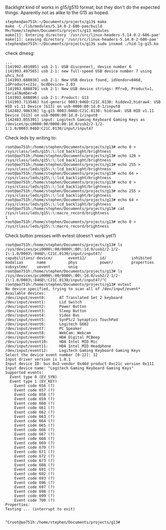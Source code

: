 Backlight kind of works in g15/g510 format, but they don't do the expected things. Aparently not as alike to the G15 as hoped.

<pre><code>stephen@ao751h:~/Documents/projects/g13$ make
make -C /lib/modules/5.14.0-2-686-pae/build M=/home/stephen/Documents/projects/g13 modules
make[1]: Entering directory '/usr/src/linux-headers-5.14.0-2-686-pae'
make[1]: Leaving directory '/usr/src/linux-headers-5.14.0-2-686-pae'
stephen@ao751h:~/Documents/projects/g13$ sudo insmod ./hid-lg-g15.ko
</code></pre>
check dmesg:
<pre><code>...
[141992.481805] usb 2-1: USB disconnect, device number 6
[141993.497565] usb 2-1: new full-speed USB device number 7 using uhci_hcd
[141993.688838] usb 2-1: New USB device found, idVendor=046d, idProduct=c21c, bcdDevice= 2.03
[141993.688879] usb 2-1: New USB device strings: Mfr=0, Product=1, SerialNumber=0
[141993.688896] usb 2-1: Product: G13
[141993.713546] hid-generic 0003:046D:C21C.0130: hiddev2,hidraw4: USB HID v1.11 Device [G13] on usb-0000:00:1d.0-1/input0
[142482.986330] lg-g15 0003:046D:C21C.0130: hidraw4: USB HID v1.11 Device [G13] on usb-0000:00:1d.0-1/input0
[142483.055391] input: Logitech Gaming Keyboard Gaming Keys as /devices/pci0000:00/0000:00:1d.0/usb2/2-1/2-1:1.0/0003:046D:C21C.0130/input/input47
</code></pre>
Check leds by writing to:
<pre><code>root@ao751h:/home/stephen/Documents/projects/g13# echo 0 > /sys/class/leds/g15\:\:lcd_backlight/brightness
root@ao751h:/home/stephen/Documents/projects/g13# echo 128 > /sys/class/leds/g15\:\:lcd_backlight/brightness
root@ao751h:/home/stephen/Documents/projects/g13# echo 255 > /sys/class/leds/g15\:\:lcd_backlight/brightness
root@ao751h:/home/stephen/Documents/projects/g13# echo 64 > /sys/class/leds/g15\:\:lcd_backlight/brightness
root@ao751h:/home/stephen/Documents/projects/g13# echo 0 > /sys/class/leds/g15\:\:lcd_backlight/brightness
root@ao751h:/home/stephen/Documents/projects/g13# echo 255 > /sys/class/leds/g15\:\:lcd_backlight/brightness
root@ao751h:/home/stephen/Documents/projects/g13# echo 64 > /sys/class/leds/g15\:\:lcd_backlight/brightness
root@ao751h:/home/stephen/Documents/projects/g13# cat /sys/class/leds/g15\:\:macro_record/brightness 
1
root@ao751h:/home/stephen/Documents/projects/g13# echo 0 >  /sys/class/leds/g15\:\:macro_record/brightness
</code></pre>

Check button presses with evtest (doesn't work yet?)

<pre><code>root@ao751h:/home/stephen/Documents/projects/g13# ls /sys/devices/pci0000\:00/0000\:00\:1d.0/usb2/2-1/2-1\:1.0/0003\:046D\:C21C.0130/input/input47/
capabilities/ device/       event12/      id/           inhibited     modalias      name          phys          power/        properties    subsystem/    uevent        uniq
root@ao751h:/home/stephen/Documents/projects/g13# ls /sys/devices/pci0000\:00/0000\:00\:1d.0/usb2/2-1/2-1\:1.0/0003\:046D\:C21C.0130/input/input47/^C
root@ao751h:/home/stephen/Documents/projects/g13# evtest
No device specified, trying to scan all of /dev/input/event*
Available devices:
/dev/input/event0:      AT Translated Set 2 keyboard
/dev/input/event1:      Lid Switch
/dev/input/event2:      Power Button
/dev/input/event3:      Sleep Button
/dev/input/event4:      Video Bus
/dev/input/event5:      SynPS/2 Synaptics TouchPad
/dev/input/event6:      Logitech G602
/dev/input/event7:      PC Speaker
/dev/input/event8:      WebCam: Webcam
/dev/input/event9:      HDA Digital PCBeep
/dev/input/event10:     HDA Intel MID Mic
/dev/input/event11:     HDA Intel MID Headphone
/dev/input/event12:     Logitech Gaming Keyboard Gaming Keys
Select the device event number [0-12]: 12
Input driver version is 1.0.1
Input device ID: bus 0x3 vendor 0x46d product 0xc21c version 0x111
Input device name: "Logitech Gaming Keyboard Gaming Keys"
Supported events:
  Event type 0 (EV_SYN)
  Event type 1 (EV_KEY)
    Event code 656 (?)
    Event code 657 (?)
    Event code 658 (?)
    Event code 659 (?)
    Event code 660 (?)
    Event code 661 (?)
    Event code 662 (?)
    Event code 663 (?)
    Event code 664 (?)
    Event code 665 (?)
    Event code 666 (?)
    Event code 667 (?)
    Event code 668 (?)
    Event code 669 (?)
    Event code 670 (?)
    Event code 671 (?)
    Event code 672 (?)
    Event code 673 (?)
    Event code 688 (?)
    Event code 691 (?)
    Event code 692 (?)
    Event code 693 (?)
    Event code 696 (?)
    Event code 697 (?)
    Event code 698 (?)
    Event code 699 (?)
    Event code 700 (?)
Properties:
Testing ... (interrupt to exit)


^Croot@ao751h:/home/stephen/Documents/projects/g13#
</code></pre>
